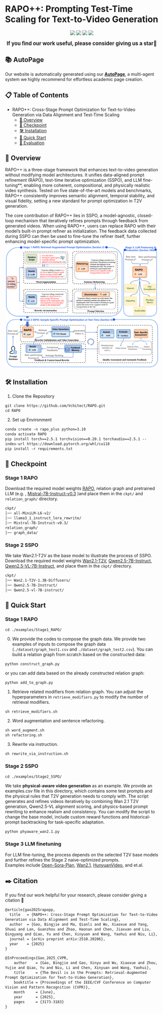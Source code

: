 # RAPO++: Prompting Test-Time Scaling for Text-to-Video Generation
<p align="center">
  <a href="https://arxiv.org/pdf/2504.11739" target="_blank"><img src="https://img.shields.io/badge/Paper-RAPO-red"></a>
  <a href='https://whynothaha.github.io/Prompt_optimizer/RAPO.html' target="_blank"><img src='https://img.shields.io/badge/ProjectPage-RAPO-blue'></a>
  <a href="https://arxiv.org/abs/2510.20206" target="_blank"><img src="https://img.shields.io/badge/Paper-RAPO++-red"></a>
  <a href='https://whynothaha.github.io/RAPO_plus_github/' target="_blank"><img src='https://img.shields.io/badge/ProjectPage-RAPO++-blue'></a>
</p >

<p align="center">
<strong><big>
If you find our work useful, please consider giving us a star🌟</big></strong>
</p>


## 📚 AutoPage
Our website is automatically generated using our [**AutoPage**](https://mqleet.github.io/AutoPage_ProjectPage/), a multi-agent system we highly recommend for effortless academic page creation.

## 📋 Table of Contents

- RAPO++: Cross-Stage Prompt Optimization for Text-to-Video Generation via Data Alignment and Test-Time Scaling
  - [🔎 Overview](#-overview)
  - [🤗 Checkpoint](#-checkpoint) 
  - [🛠️ Installation](#-installation)
  - [🚀 Quick Start](#-quick-start)
  - [📐 Evaluation](#-evaluation)




## 🔎 Overview
RAPO++ is a three-stage framework that enhances text-to-video generation without modifying model architectures. It unifies data-aligned prompt refinement (RAPO), test-time iterative optimization (SSPO), and LLM fine-tuning**, enabling more coherent, compositional, and physically realistic video synthesis. Tested on five state-of-the-art models and benchmarks, RAPO++ consistently improves semantic alignment, temporal stability, and visual fidelity, setting a new standard for prompt optimization in T2V generation. 

The core contribution of RAPO++ lies in SSPO, a model-agnostic, closed-loop mechanism that iteratively refines prompts through feedback from generated videos. When using RAPO++, users can replace RAPO with their model’s built-in prompt refiner as initialization. The feedback data collected during SSPO can then be used to fine-tune the refiner itself, further enhancing model-specific prompt optimization.
![Overview](assets/overview.png)






## 🛠️ Installation
1. Clone the Repository
```
git clone https://github.com/Vchitect/RAPO.git
cd RAPO
```
2. Set up Environment
```
conda create -n rapo_plus python=3.10
conda activate RAPO
pip install torch==2.5.1 torchvision==0.20.1 torchaudio==2.5.1 --index-url https://download.pytorch.org/whl/cu118 
pip install -r requirements.txt
```

## 🤗 Checkpoint  
### Stage 1 RAPO
Download the required model weights [RAPO](https://huggingface.co/bingjie/RAPO/tree/main), relation graph and pretrained LLM (e.g. , [
Mistral-7B-Instruct-v0.3](https://huggingface.co/mistralai/Mistral-7B-Instruct-v0.3/tree/main) )and place them in the `ckpt/` and `relation_graph/` directory.
```
ckpt/
│── all-MiniLM-L6-v2/
│── llama3_1_instruct_lora_rewrite/
│── Mistral-7B-Instruct-v0.3/
relation_graph/
│── graph_data/
```
### Stage 2 SSPO
We take Wan2.1-T2V as the base model to illustrate the process of SSPO. Download the required model weights [Wan2.1-T2V](https://huggingface.co/Wan-AI/Wan2.1-T2V-1.3B/tree/main), [Qwen2.5-7B-Instruct](https://huggingface.co/Qwen/Qwen2.5-7B-Instruct/tree/main), [Qwen2.5-VL-7B-Instruct](https://huggingface.co/Qwen/Qwen2.5-VL-7B-Instruct/tree/main]), and place them in the `ckpt/` directory.

```
ckpt/
│── Wan2.1-T2V-1.3B-Diffusers/
│── Qwen2.5-7B-Instruct/
│── Qwen2.5-vl-7B-instruct/
```



## 🚀 Quick Start
### Stage 1 RAPO
```
cd ./examples/Stage1_RAPO/
```
0. We provide the codes to compose the graph data. We provide two examples of inputs to compose the graph data (`./dataset/graph_test1.csv` and `./dataset/graph_test2.csv`). You can build a relation graph from scratch based on the constructed data:
```
python construct_graph.py
```
or you can add data based on the already constructed relation graph:
```
python add_to_graph.py
```
1. Retrieve related modifiers from relation graph. You can adjust the hyperparameters in `retrieve_modifiers.py` to modify the number of retrieval modifiers.
```
sh retrieve_modifiers.sh
```
2. Word augmentation and sentence refactoring.
```
sh word_augment.sh
sh refactoring.sh
```
3. Rewrite via instruction.
```
sh rewrite_via_instruction.sh
```
### Stage 2 SSPO
```
cd ./examples/Stage2_SSPO/
```
We take **physical-aware video generation** as an example. We provide an examples.csv file in this directory, which contains some test prompts and the physical rules that T2V generation needs to comply with.
The script generates and refines videos iteratively by combining Wan 2.1 T2V generation, Qwen2.5-VL alignment scoring, and physics-based prompt rewriting to enhance realism and consistency. You can modify the script to change the base model, include custom reward functions and historical-prompt backtracking for task-specific adaptation.
```
python phyaware_wan2.1.py
```

### Stage 3 LLM finetuning
For LLM fine-tuning, the process depends on the selected T2V base models and further refines the Stage 2 naive-optimized prompts.  
Examples include [Open-Sora-Plan](https://huggingface.co/LanguageBind/Open-Sora-Plan-v1.3.0), [Wan2.1](https://huggingface.co/Wan-AI/Wan2.1-T2V-1.3B), [HunyuanVideo](https://huggingface.co/tencent/HunyuanVideo-PromptRewrite), and et.al.



## ✒️ Citation
If you find our work helpful for your research, please consider giving a citation 📝

```
@article{gao2025rapopp,
  title   = {RAPO++: Cross-Stage Prompt Optimization for Text-to-Video Generation via Data Alignment and Test-Time Scaling},
  author  = {Gao, Bingjie and Ma, Qianli and Wu, Xiaoxue and Yang, Shuai and Lan, Guanzhou and Zhao, Haonan and Chen, Jiaxuan and Liu, Qingyang and Qiao, Yu and Chen, Xinyuan and Wang, Yaohui and Niu, Li},
  journal = {arXiv preprint arXiv:2510.20206},
  year    = {2025}
}
```
```
@InProceedings{Gao_2025_CVPR,
    author    = {Gao, Bingjie and Gao, Xinyu and Wu, Xiaoxue and Zhou, Yujie and Qiao, Yu and Niu, Li and Chen, Xinyuan and Wang, Yaohui},
    title     = {The Devil is in the Prompts: Retrieval-Augmented Prompt Optimization for Text-to-Video Generation},
    booktitle = {Proceedings of the IEEE/CVF Conference on Computer Vision and Pattern Recognition (CVPR)},
    month     = {June},
    year      = {2025},
    pages     = {3173-3183}
}
```
